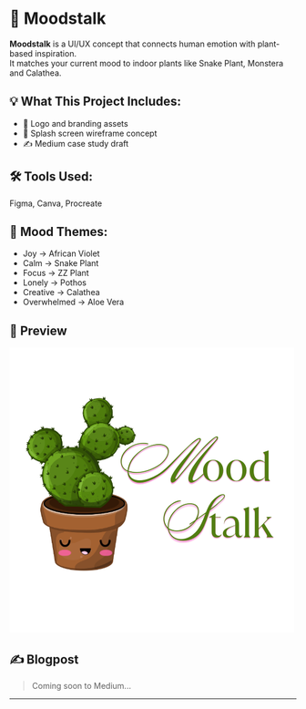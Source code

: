 # 🌿 Moodstalk

**Moodstalk** is a UI/UX concept that connects human emotion with plant-based inspiration.  
It matches your current mood to indoor plants like Snake Plant, Monstera and Calathea.

## 💡 What This Project Includes:
- 🎨 Logo and branding assets
- 📱 Splash screen wireframe concept
- ✍️ Medium case study draft

## 🛠 Tools Used:
Figma, Canva, Procreate

## 🔮 Mood Themes:
- Joy → African Violet
- Calm → Snake Plant
- Focus → ZZ Plant
- Lonely → Pothos
- Creative → Calathea
- Overwhelmed → Aloe Vera

## 📸 Preview
![Logo](assets/Moodstalk_Logo_Concept.png)

## ✍️ Blogpost
> Coming soon to Medium...

---